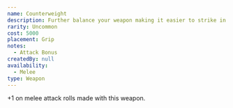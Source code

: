 ```yaml
---
name: Counterweight
description: Further balance your weapon making it easier to strike in combat.
rarity: Uncommon
cost: 5000
placement: Grip
notes:
  - Attack Bonus
createdBy: null
availability:
  - Melee
type: Weapon
---
```

+1 on melee attack rolls made with this weapon.
